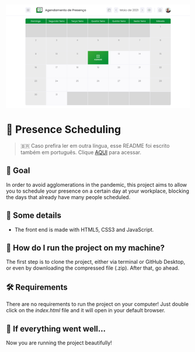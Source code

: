 ![Presence Scheduling](readme-images/cover.png)

# :date: Presence Scheduling

> :brazil: Caso prefira ler em outra língua, esse README foi escrito também em português. Clique [AQUI](/README_pt-br.md) para acessar.

## :dart: Goal

In order to avoid agglomerations in the pandemic, this project aims to allow you to schedule your presence on a certain day at your workplace, blocking the days that already have many people scheduled.

## :scroll: Some details

- The front end is made with HTML5, CSS3 and JavaScript.

## :thinking: How do I run the project on my machine?

The first step is to clone the project, either via terminal or GitHub Desktop, or even by downloading the compressed file (.zip). After that, go ahead.

## :hammer_and_wrench: Requirements

There are no requirements to run the project on your computer! Just double click on the _index.html_ file and it will open in your default browser.

## :tada: If everything went well...

Now you are running the project beautifully!
